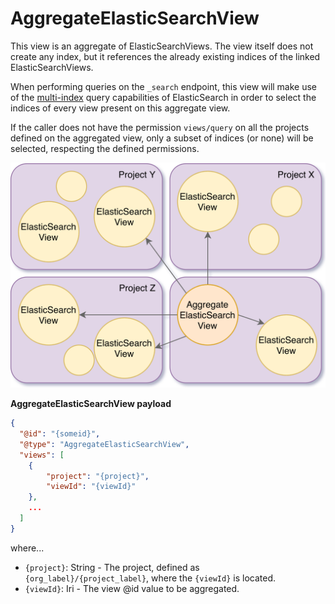 # AggregateElasticSearchView

This view is an aggregate of ElasticSearchViews. The view itself does not create any index, but it references the already existing indices of the linked ElasticSearchViews.

When performing queries on the `_search` endpoint, this view will make use of the [multi-index](https://www.elastic.co/guide/en/elasticsearch/reference/current/multi-index.html) query capabilities of ElasticSearch in order to select the indices of every view present on this aggregate view.

If the caller does not have the permission `views/query` on all the projects defined on the aggregated view, only a subset of indices (or none) will be selected, respecting the defined permissions.

![Aggregate ElasticSearchView](../../assets/views/aggregate-view.png "Aggregate ElasticSearchView")

**AggregateElasticSearchView payload**

```json
{
  "@id": "{someid}",
  "@type": "AggregateElasticSearchView",
  "views": [ 
    {
        "project": "{project}",
        "viewId": "{viewId}"
    },
    ...
  ]
}
```

where...
 
- `{project}`: String - The project, defined as `{org_label}/{project_label}`, where the `{viewId}` is located.
- `{viewId}`: Iri - The view @id value to be aggregated.

